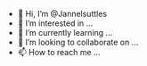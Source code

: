 - 👋 Hi, I’m @Jannelsuttles
- 👀 I’m interested in ...
- 🌱 I’m currently learning ...
- 💞️ I’m looking to collaborate on ...
- 📫 How to reach me ...

<!---
Jannelsuttles/Jannelsuttles is a ✨ special ✨ repository because its `README.md` (this file) appears on your GitHub profile.
You can click the Preview link to take a look at your changes.
--->

